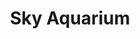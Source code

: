 ---
layout: page
title: Sky Aquarium
external-url: https://github.com/CaptainProton42/SkyAquarium/
thumbnail-video: assets/water-sphere.mp4
gh-repo: captainproton42/SkyAquarium
category: Tutorials & Demos
summary: 'Attempt at mapping a water wave simulation to an icosphere in real-time using Godot fragment and vertex shaders plus some Blender scripts.'
tags: ["MIT License", "Tutorial", "Demo", "Godot"]
---